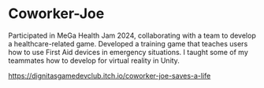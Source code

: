 # Coworker-Joe
Participated in MeGa Health Jam 2024, collaborating with a team to develop a healthcare-related game. Developed a training game that teaches users how to use First Aid devices in emergency situations. I taught some of my teammates how to develop for virtual reality in Unity.

https://dignitasgamedevclub.itch.io/coworker-joe-saves-a-life
